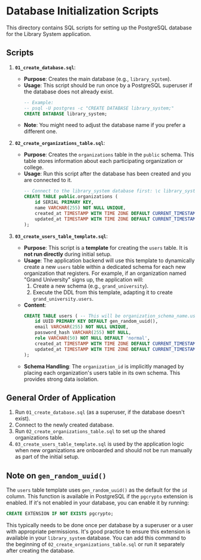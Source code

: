 # Database Initialization Scripts

This directory contains SQL scripts for setting up the PostgreSQL database for the Library System application.

## Scripts

1.  **`01_create_database.sql`**:
    *   **Purpose**: Creates the main database (e.g., `library_system`).
    *   **Usage**: This script should be run once by a PostgreSQL superuser if the database does not already exist.
        ```sql
        -- Example:
        -- psql -U postgres -c "CREATE DATABASE library_system;"
        CREATE DATABASE library_system;
        ```
    *   **Note**: You might need to adjust the database name if you prefer a different one.

2.  **`02_create_organizations_table.sql`**:
    *   **Purpose**: Creates the `organizations` table in the `public` schema. This table stores information about each participating organization or college.
    *   **Usage**: Run this script after the database has been created and you are connected to it.
        ```sql
        -- Connect to the library_system database first: \c library_system
        CREATE TABLE public.organizations (
            id SERIAL PRIMARY KEY,
            name VARCHAR(255) NOT NULL UNIQUE,
            created_at TIMESTAMP WITH TIME ZONE DEFAULT CURRENT_TIMESTAMP,
            updated_at TIMESTAMP WITH TIME ZONE DEFAULT CURRENT_TIMESTAMP
        );
        ```

3.  **`03_create_users_table_template.sql`**:
    *   **Purpose**: This script is a **template** for creating the `users` table. It is **not run directly** during initial setup.
    *   **Usage**: The application backend will use this template to dynamically create a new `users` table within a dedicated schema for each new organization that registers. For example, if an organization named "Grand University" signs up, the application will:
        1.  Create a new schema (e.g., `grand_university`).
        2.  Execute the DDL from this template, adapting it to create `grand_university.users`.
    *   **Content**:
        ```sql
        CREATE TABLE users ( -- This will be organization_schema_name.users
            id UUID PRIMARY KEY DEFAULT gen_random_uuid(),
            email VARCHAR(255) NOT NULL UNIQUE,
            password_hash VARCHAR(255) NOT NULL,
            role VARCHAR(50) NOT NULL DEFAULT 'normal',
            created_at TIMESTAMP WITH TIME ZONE DEFAULT CURRENT_TIMESTAMP,
            updated_at TIMESTAMP WITH TIME ZONE DEFAULT CURRENT_TIMESTAMP
        );
        ```
    *   **Schema Handling**: The `organization_id` is implicitly managed by placing each organization's users table in its own schema. This provides strong data isolation.

## General Order of Application

1.  Run `01_create_database.sql` (as a superuser, if the database doesn't exist).
2.  Connect to the newly created database.
3.  Run `02_create_organizations_table.sql` to set up the shared organizations table.
4.  `03_create_users_table_template.sql` is used by the application logic when new organizations are onboarded and should not be run manually as part of the initial setup.

## Note on `gen_random_uuid()`

The `users` table template uses `gen_random_uuid()` as the default for the `id` column. This function is available in PostgreSQL if the `pgcrypto` extension is enabled. If it's not enabled in your database, you can enable it by running:

```sql
CREATE EXTENSION IF NOT EXISTS pgcrypto;
```

This typically needs to be done once per database by a superuser or a user with appropriate permissions. It's good practice to ensure this extension is available in your `library_system` database. You can add this command to the beginning of `02_create_organizations_table.sql` or run it separately after creating the database.
